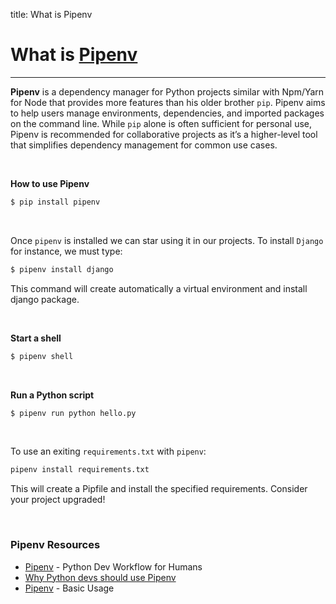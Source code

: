 title: What is Pipenv

# What is [Pipenv](https://pipenv-fork.readthedocs.io/en/latest/)
---

**Pipenv** is a dependency manager for Python projects similar with Npm/Yarn for Node that provides more features than his older brother `pip`.
Pipenv aims to help users manage environments, dependencies, and imported packages on the command line. 
While `pip` alone is often sufficient for personal use, Pipenv is recommended for collaborative projects as it’s a higher-level tool that simplifies dependency management for common use cases.

<br />

**How to use Pipenv**

```bash
$ pip install pipenv
```

<br />

Once `pipenv` is installed we can star using it in our projects. To install `Django` for instance, we must type:

```bash
$ pipenv install django
```

This command will create automatically a virtual environment and install django package.

<br />

**Start a shell**

```bash
$ pipenv shell
```

<br />

**Run a Python script**

```bash
$ pipenv run python hello.py
```

<br />

To use an exiting `requirements.txt` with `pipenv`:

```bash
pipenv install requirements.txt
```

This will create a Pipfile and install the specified requirements. Consider your project upgraded!

<br />

### Pipenv Resources

- [Pipenv](https://pipenv-fork.readthedocs.io/en/latest/) - Python Dev Workflow for Humans
- [Why Python devs should use Pipenv](https://opensource.com/article/18/2/why-python-devs-should-use-pipenv)
- [Pipenv](https://docs.pipenv.org/basics/) - Basic Usage
